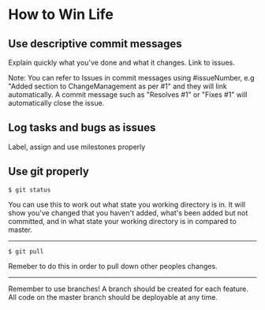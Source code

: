 # How to Win Life

## Use descriptive commit messages
Explain quickly what you've done and what it changes. Link to issues. 

Note: You can refer to Issues in commit messages using #issueNumber, e.g "Added section to ChangeManagement as per #1" and they will link automatically. A commit message such as "Resolves #1" or "Fixes #1" will automatically close the issue. 

## Log tasks and bugs as issues

Label, assign and use milestones properly

## Use git properly

    $ git status
You can use this to work out what state you working directory is in. It will show you've changed that you haven't added, what's been added but not committed, and in what state your working directory is in compared to master.
* * *
    $ git pull
Remeber to do this in order to pull down other peoples changes.
* * *
Remember to use branches! A branch should be created for each feature. All code on the master branch should be deployable at any time. 

